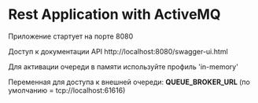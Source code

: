 # Rest Application with ActiveMQ
Приложение стартует на порте 8080

Доступ к документации API http://localhost:8080/swagger-ui.html

Для активации очереди в памяти используйте профиль 'in-memory'

Переменная для доступа к внешней очереди: **QUEUE_BROKER_URL** (по умолчанию = tcp://localhost:61616)
